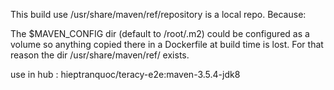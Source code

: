 This build use /usr/share/maven/ref/repository is a local repo.
Because:

The $MAVEN_CONFIG dir (default to /root/.m2) could be configured as a volume so anything copied there in a Dockerfile at build time is lost. For that reason the dir /usr/share/maven/ref/ exists.

use in hub : hieptranquoc/teracy-e2e:maven-3.5.4-jdk8
